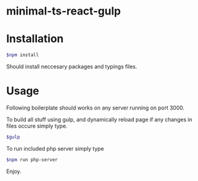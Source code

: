 # minimal-ts-react-gulp


# Installation

```bash
$npm install
```

Should install neccesary packages and typings files.

# Usage 

Following boilerplate should works on any server running on port 3000.


To build all stuff using gulp, and dynamically reload page if any changes in files occure simply type.
```bash
$gulp
```

To run included php server simply type
```bash
$npm run php-server
```
Enjoy.

  
